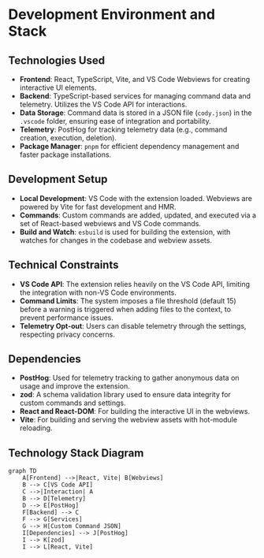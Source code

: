 # Development Environment and Stack

## Technologies Used
- **Frontend**: React, TypeScript, Vite, and VS Code Webviews for creating interactive UI elements.
- **Backend**: TypeScript-based services for managing command data and telemetry. Utilizes the VS Code API for interactions.
- **Data Storage**: Command data is stored in a JSON file (`cody.json`) in the `.vscode` folder, ensuring ease of integration and portability.
- **Telemetry**: PostHog for tracking telemetry data (e.g., command creation, execution, deletion).
- **Package Manager**: `pnpm` for efficient dependency management and faster package installations.

## Development Setup
- **Local Development**: VS Code with the extension loaded. Webviews are powered by Vite for fast development and HMR.
- **Commands**: Custom commands are added, updated, and executed via a set of React-based webviews and VS Code commands.
- **Build and Watch**: `esbuild` is used for building the extension, with watches for changes in the codebase and webview assets.

## Technical Constraints
- **VS Code API**: The extension relies heavily on the VS Code API, limiting the integration with non-VS Code environments.
- **Command Limits**: The system imposes a file threshold (default 15) before a warning is triggered when adding files to the context, to prevent performance issues.
- **Telemetry Opt-out**: Users can disable telemetry through the settings, respecting privacy concerns.

## Dependencies
- **PostHog**: Used for telemetry tracking to gather anonymous data on usage and improve the extension.
- **zod**: A schema validation library used to ensure data integrity for custom commands and settings.
- **React and React-DOM**: For building the interactive UI in the webviews.
- **Vite**: For building and serving the webview assets with hot-module reloading.

## Technology Stack Diagram
```mermaid
graph TD
    A[Frontend] -->|React, Vite| B[Webviews]
    B --> C[VS Code API]
    C -->|Interaction| A
    B --> D[Telemetry]
    D --> E[PostHog]
    F[Backend] --> C
    F --> G[Services]
    G --> H[Custom Command JSON]
    I[Dependencies] --> J[PostHog]
    I --> K[zod]
    I --> L[React, Vite]
```